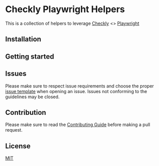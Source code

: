 # Checkly Playwright Helpers

This is a collection of helpers to leverage [Checkly](https://checklyhq.com) <> [Playwright](https://playwright.dev)

## Installation

## Getting started

## Issues
Please make sure to respect issue requirements and choose the proper [issue template](https://github.com/checkly/checkly-playwright-helpers/issues/new/choose) when opening an issue. Issues not conforming to the guidelines may be closed.

## Contribution
Please make sure to read the [Contributing Guide](https://github.com/checkly/checkly-playwright-helpers/blob/main/CONTRIBUTING.md) before making a pull request.

## License

[MIT](https://github.com/checkly/checkly-playwright-helpers/blob/main/LICENSE)


